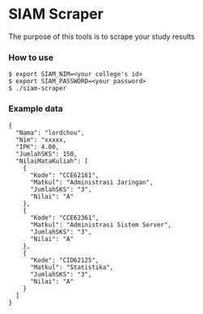 # SIAM Scraper

The purpose of this tools is to scrape your study results

### How to use

```cassandraql
$ export SIAM_NIM=<your college's id>
$ export SIAM_PASSWORD=<your password>
$ ./siam-scraper
```

### Example data

```cassandraql
{
  "Nama": "lordchou",
  "Nim": "xxxxx,
  "IPK": 4.00,
  "JumlahSKS": 150,
  "NilaiMataKuliah": [
    {
      "Kode": "CCE62161",
      "Matkul": "Administrasi Jaringan",
      "JumlahSKS": "3",
      "Nilai": "A"
    },
    {
      "Kode": "CCE62361",
      "Matkul": "Administrasi Sistem Server",
      "JumlahSKS": "3",
      "Nilai": "A"
    },
    {
      "Kode": "CID62125",
      "Matkul": "Statistika",
      "JumlahSKS": "3",
      "Nilai": "A"
    }
  ]
}
```
